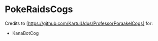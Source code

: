 # PokeRaidsCogs

Credits to [https://github.com/KartulUdus/ProfessorPoraakelCogs] for:
* KanaBotCog
